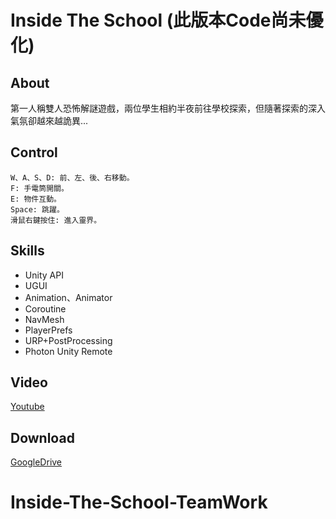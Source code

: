 # Inside The School (此版本Code尚未優化)  
## About
第一人稱雙人恐怖解謎遊戲，兩位學生相約半夜前往學校探索，但隨著探索的深入氣氛卻越來越詭異...  
## Control    
```  
W、A、S、D: 前、左、後、右移動。  
F: 手電筒開關。  
E: 物件互動。  
Space: 跳躍。  
滑鼠右鍵按住: 進入靈界。
```  
## Skills  
- Unity API
- UGUI
- Animation、Animator
- Coroutine
- NavMesh
- PlayerPrefs
- URP+PostProcessing
- Photon Unity Remote  
## Video  
[Youtube](https://youtu.be/5y0IVB4NLoI)  
## Download  
[GoogleDrive](https://drive.google.com/file/d/1byOJcoQAHetVd0I6erq8U1m-PvSsxpLN/view)
# Inside-The-School-TeamWork
